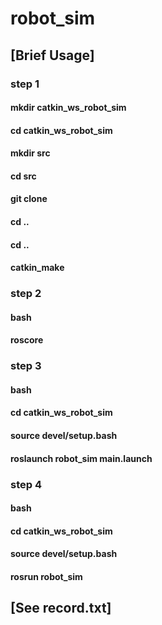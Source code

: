 # robot_sim

## [Brief Usage]
### step 1
#### mkdir catkin_ws_robot_sim
#### cd catkin_ws_robot_sim
#### mkdir src
#### cd src
#### git clone
#### cd ..
#### cd ..
#### catkin_make
### step 2
#### bash
#### roscore
### step 3
#### bash
#### cd catkin_ws_robot_sim
#### source devel/setup.bash
#### roslaunch robot_sim main.launch
### step 4
#### bash
#### cd catkin_ws_robot_sim
#### source devel/setup.bash
#### rosrun robot_sim 

## [See record.txt]
